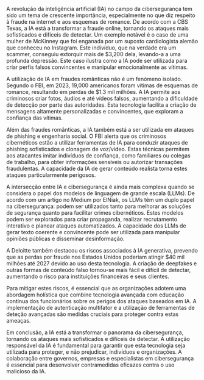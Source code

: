 A revolução da inteligência artificial (IA) no campo da cibersegurança tem sido um tema de crescente importância, especialmente no que diz respeito à fraude na internet e aos esquemas de romance. De acordo com a CBS Texas, a IA está a transformar a fraude online, tornando os ataques mais sofisticados e difíceis de detectar. Um exemplo notável é o caso de uma mulher de McKinney que foi enganada por um suposto cardiologista alemão que conheceu no Instagram. Este indivíduo, que na verdade era um scammer, conseguiu extorquir mais de $3,200 dela, levando-a a uma profunda depressão. Este caso ilustra como a IA pode ser utilizada para criar perfis falsos convincentes e manipular emocionalmente as vítimas.

A utilização de IA em fraudes românticas não é um fenómeno isolado. Segundo o FBI, em 2023, 19,000 americanos foram vítimas de esquemas de romance, resultando em perdas de $1.3 mil milhões. A IA permite aos criminosos criar fotos, áudios e até vídeos falsos, aumentando a dificuldade de detecção por parte das autoridades. Esta tecnologia facilita a criação de mensagens altamente personalizadas e convincentes, que exploram a confiança das vítimas.

Além das fraudes românticas, a IA também está a ser utilizada em ataques de phishing e engenharia social. O FBI alerta que os criminosos cibernéticos estão a utilizar ferramentas de IA para conduzir ataques de phishing sofisticados e clonagem de voz/vídeo. Estas técnicas permitem aos atacantes imitar indivíduos de confiança, como familiares ou colegas de trabalho, para obter informações sensíveis ou autorizar transações fraudulentas. A capacidade da IA de gerar conteúdo realista torna estes ataques particularmente perigosos.

A intersecção entre IA e cibersegurança é ainda mais complexa quando se considera o papel dos modelos de linguagem de grande escala (LLMs). De acordo com um artigo no Medium por ElNiak, os LLMs têm um duplo papel na cibersegurança: podem ser utilizados tanto para melhorar as soluções de segurança quanto para facilitar crimes cibernéticos. Estes modelos podem ser explorados para criar propaganda, realizar recrutamento interativo e planear ataques automatizados. A capacidade dos LLMs de gerar texto coerente e convincente pode ser utilizada para manipular opiniões públicas e disseminar desinformação.

A Deloitte também destacou os riscos associados à IA generativa, prevendo que as perdas por fraude nos Estados Unidos poderiam atingir $40 mil milhões até 2027 devido ao uso desta tecnologia. A criação de deepfakes e outras formas de conteúdo falso tornou-se mais fácil e difícil de detectar, aumentando o risco para instituições financeiras e seus clientes.

Para mitigar estes riscos, é essencial que as organizações adotem uma abordagem holística que combine tecnologia avançada com educação contínua dos funcionários sobre os perigos dos ataques baseados em IA. A implementação de autenticação multifator e a utilização de ferramentas de deteção avançadas são medidas cruciais para proteger contra estas ameaças.

Em conclusão, a IA está a transformar o panorama da cibersegurança, tornando os ataques mais sofisticados e difíceis de detectar. A utilização responsável da IA é fundamental para garantir que esta tecnologia seja utilizada para proteger, e não prejudicar, indivíduos e organizações. A colaboração entre governos, empresas e especialistas em cibersegurança é essencial para desenvolver contramedidas eficazes contra o uso malicioso da IA.